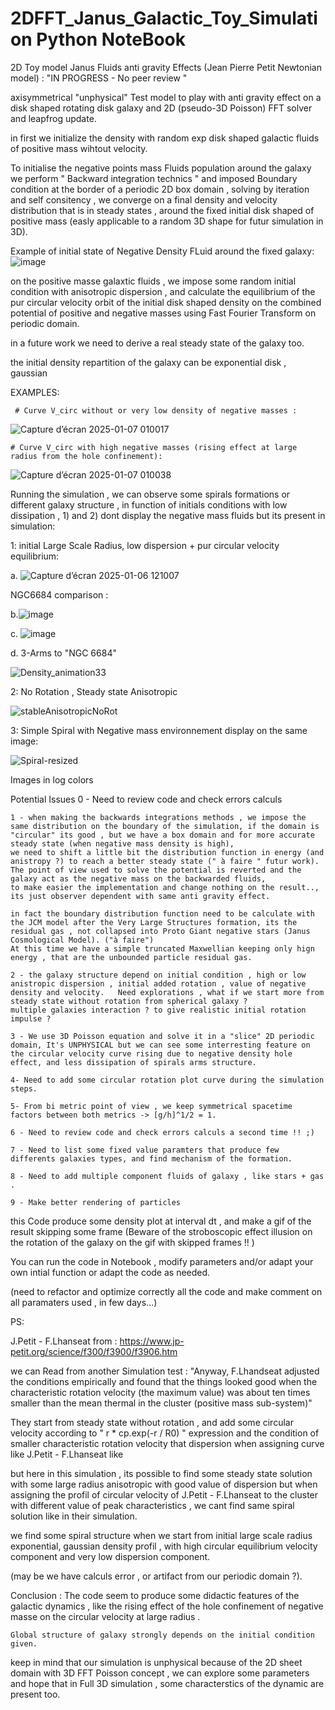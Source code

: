 # 2DFFT_Janus_Galactic_Toy_Simulation Python NoteBook

2D Toy model Janus Fluids anti gravity Effects (Jean Pierre Petit Newtonian model) : "IN PROGRESS - No peer review "

axisymmetrical "unphysical" Test model to play with anti gravity effect on a disk shaped rotating disk galaxy and 2D (pseudo-3D Poisson) FFT solver and leapfrog update.



in first we initialize the density with random exp disk shaped galactic fluids of positive mass wihtout velocity.

To initialise the negative points mass Fluids population around the galaxy we perform " Backward integration technics " and imposed Boundary condition at the border of a periodic 2D box domain , solving by iteration and self consitency , we converge on a final density and velocity distribution that is in steady states , around the fixed initial disk shaped of positive mass (easly applicable to a random 3D shape for futur simulation in 3D).
 
Example of initial state of Negative Density FLuid around the fixed galaxy:
![image](https://github.com/user-attachments/assets/2624d861-6cac-422b-bdd9-5d889abcc8a2)


on the positive masse galaxtic fluids , we impose some random initial condition with anisotropic dispersion , and calculate the equilibrium of the pur circular velocity orbit of the initial disk shaped density on the combined potential of positive and negative masses using Fast Fourier Transform on periodic domain.


in a future work we need to derive a real steady state of the galaxy too.

the initial density repartition of the galaxy can be exponential disk , gaussian 

EXAMPLES: 

     # Curve V_circ without or very low density of negative masses : 
      
   ![Capture d’écran 2025-01-07 010017](https://github.com/user-attachments/assets/c7d46851-83cd-4474-948f-f3b7c1183930)



    # Curve V_circ with high negative masses (rising effect at large radius from the hole confinement):    
     
   ![Capture d’écran 2025-01-07 010038](https://github.com/user-attachments/assets/d525016b-2077-43b3-a031-9c5fdf79d796)



Running the simulation , we can observe some spirals formations or different galaxy structure , in function of initials conditions with low dissipation , 1) and 2) dont display the negative mass fluids but its present in simulation:

1: initial Large Scale Radius, low dispersion + pur circular velocity equilibrium:

  a.  ![Capture d’écran 2025-01-06 121007](https://github.com/user-attachments/assets/827ef366-6cf2-4061-b26a-90200166adc2)

  NGC6684 comparison :
  
   b.![image](https://github.com/user-attachments/assets/6114eaa2-cb01-4835-afd2-29f15db47810)
 
   c. ![image](https://github.com/user-attachments/assets/58faec3d-1653-44c0-9baa-6ed30304c9c8)

  d. 3-Arms to "NGC 6684" 
  
   ![Density_animation33](https://github.com/user-attachments/assets/8bbd7b8d-3fd3-4f11-818c-9dde94e7ba94)




2: No Rotation , Steady state Anisotropic

![stableAnisotropicNoRot](https://github.com/user-attachments/assets/fb7d5b4b-8fac-4921-b01e-1b4ade37e5e0)


3: Simple Spiral with Negative mass environnement display on the same image:

![Spiral-resized](https://github.com/user-attachments/assets/31d35b2d-f637-47e4-a53d-00cb9cafaa2a)




  



Images in log colors

Potential Issues 
    0 - Need to review code and check errors calculs

    1 - when making the backwards integrations methods , we impose the same distribution on the boundary of the simulation, if the domain is "circular" its good , but we have a box domain and for more accurate steady state (when negative mass density is high),
    we need to shift a little bit the distribution function in energy (and anistropy ?) to reach a better steady state (" à faire " futur work). The point of view used to solve the potential is reverted and the galaxy act as the negative mass on the backwarded fluids,
    to make easier the implementation and change nothing on the result.., its just observer dependent with same anti gravity effect.

    in fact the boundary distribution function need to be calculate with the JCM model after the Very Large Structures formation, its the residual gas , not collapsed into Proto Giant negative stars (Janus Cosmological Model). ("à faire")
    At this time we have a simple truncated Maxwellian keeping only hign energy , that are the unbounded particle residual gas.

    2 - the galaxy structure depend on initial condition , high or low anistropic dispersion , initial added rotation , value of negative density and velocity.   Need explorations , what if we start more from steady state without rotation from spherical galaxy ?
    multiple galaxies interaction ? to give realistic initial rotation impulse ?

    3 - We use 3D Poisson equation and solve it in a "slice" 2D periodic domain, It's UNPHYSICAL but we can see some interresting feature on the circular velocity curve rising due to negative density hole effect, and less dissipation of spirals arms structure.

    4- Need to add some circular rotation plot curve during the simulation steps.

    5- From bi metric point of view , we keep symmetrical spacetime factors between both metrics -> [g/h]^1/2 = 1.

    6 - Need to review code and check errors calculs a second time !! ;) 

    7 - Need to list some fixed value paramters that produce few differents galaxies types, and find mechanism of the formation.

    8 - Need to add multiple component fluids of galaxy , like stars + gas .

    9 - Make better rendering of particles

this Code produce some density plot at interval dt , and make a gif of the result skipping some frame (Beware of the stroboscopic effect illusion on the rotation of the galaxy on the gif with skipped frames !! )

You can run the code in Notebook , modify parameters and/or adapt your own intial function or adapt the code as needed.

(need to refactor and optimize correctly all the code and make comment on all paramaters used , in few days...)

PS:

 J.Petit - F.Lhanseat from : https://www.jp-petit.org/science/f300/f3900/f3906.htm 

we can Read from another Simulation test : 
"Anyway, F.Lhandseat adjusted the conditions empirically and found that the things looked good when the characteristic rotation velocity (the maximum value) was   about ten times smaller than the mean thermal in the cluster (positive mass sub-system)"

They start from steady state without rotation , and add some circular velocity according to " r * cp.exp(-r / R0) " expression and the condition of smaller characteristic rotation velocity that dispersion
when assigning curve like J.Petit - F.Lhanseat like 

but here in this simulation , its possible to find some steady state solution with some large radius anisotropic with good value of dispersion but when assigning the profil of circular velocity of J.Petit - F.Lhanseat to the cluster with different value of peak characteristics , we cant find same spiral solution like in their simulation.

we find some spiral structure when we start from initial large scale radius exponential, gaussian  density profil , with high circular equilibrium velocity component and very low dispersion component.

(may be we have calculs error , or artifact from our periodic domain ?).

Conclusion : The code seem to produce some didactic features of the galactic dynamics , like the rising effect of the hole confinement of negative masse on 
    the circular velocity at large radius .

    Global structure of galaxy strongly depends on the initial condition given.

keep in mind that our simulation is unphysical because of the 2D sheet domain with 3D FFT Poisson concept , we can explore some parameters and hope that in Full
3D simulation , some characterstics of the dynamic are present too. 




